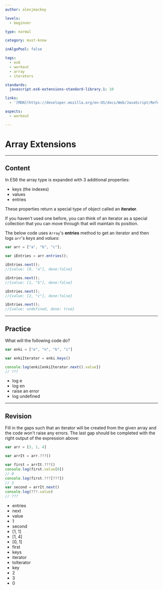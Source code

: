 ```yaml
---
author: alexjmackey

levels:
  - beginner

type: normal

category: must-know

inAlgoPool: false

tags:
  - es6
  - workout
  - array
  - iterators

standards:
  javascript.es6-extensions-standard-library.1: 10

links:
  - '[MDN](https://developer.mozilla.org/en-US/docs/Web/JavaScript/Reference/Global_Objects/Array/values){website}'

aspects:
  - workout

---
```

# Array Extensions

---
## Content

In ES6 the array type is expanded with 3 additional properties:

* keys (the indexes)
* values
* entries

These properties return a special type of object called an **iterator**.

If you haven't used one before, you can think of an iterator as a special collection that you can move through that will maintain its position.

The below code uses `Array`'s **entries** method to get an iterator and then logs `arr`'s _keys_ and _values_:

```javascript
var arr = ["a", "b", "c"];

var iEntries = arr.entries();

iEntries.next();
//{value: [0, "a"], done:false}

iEntries.next();
//{value: [1, "b"], done:false}

iEntries.next();
//{value: [2, "c"], done:false}

iEntries.next();
//{value: undefined, done: true}
```

---
## Practice

What will the following code do?

```javascript
var enki = ["e", "n", "k", "i"]

var enkiIterator = enki.keys()

console.log(enki[enkiIterator.next().value])
// ???
```

* log e
* log en
* raise an error
* log undefined

---
## Revision

Fill in the gaps such that an iterator will be created from the given array and the code won't raise any errors. The last gap should be completed with the right output of the expression above:

```javascript
var arr = [3, 1, 4]

var arrIt = arr.???()

var first = arrIt.???()
console.log(first.value[0])
// 0
console.log(first.???[???])
// 3
var second = arrIt.next()
console.log(???.value)
// ???
```

* entries
* next
* value
* 1
* second
* [1, 1]
* [1, 4]
* [0, 1]
* first
* keys
* iterator
* toIterator
* key
* 2
* 3
* 0
